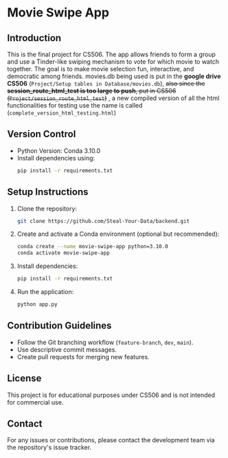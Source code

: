 # Movie Swipe App

## Introduction
This is the final project for CS506. The app allows friends to form a group and use a Tinder-like swiping mechanism to vote for which movie to watch together. The goal is to make movie selection fun, interactive, and democratic among friends. movies.db being used is put in the **google drive CS506** (`Project/Setup tables in Database/movies.db`), ~~also since the **session_route_html_test is too large to push**, put in CS506 (`Project/session_route_html_test`)~~ , a new compiled version of all the html functionalities for testing use the name is called (`complete_version_html_testing.html`)

## Version Control
- Python Version: Conda 3.10.0
- Install dependencies using:
  ```sh
  pip install -r requirements.txt
  ```

## Setup Instructions
1. Clone the repository:
   ```sh
   git clone https://github.com/Steal-Your-Data/backend.git
   ```
2. Create and activate a Conda environment (optional but recommended):
   ```sh
   conda create --name movie-swipe-app python=3.10.0
   conda activate movie-swipe-app
   ```
3. Install dependencies:
   ```sh
   pip install -r requirements.txt
   ```
4. Run the application:
   ```sh
   python app.py
   ```

## Contribution Guidelines
- Follow the Git branching workflow (`feature-branch`, `dev`, `main`).
- Use descriptive commit messages.
- Create pull requests for merging new features.

## License
This project is for educational purposes under CS506 and is not intended for commercial use.

## Contact
For any issues or contributions, please contact the development team via the repository's issue tracker.
